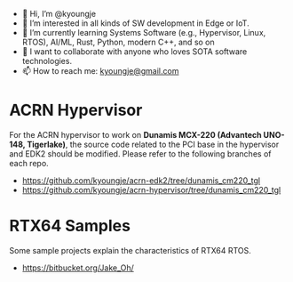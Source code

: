 - 👋 Hi, I’m @kyoungje
- 👀 I’m interested in all kinds of SW development in Edge or IoT.
- 🌱 I’m currently learning Systems Software (e.g., Hypervisor, Linux, RTOS), AI/ML, Rust, Python, modern C++, and so on
- 💞️ I want to collaborate with anyone who loves SOTA software technologies.
- 📫 How to reach me: kyoungje@gmail.com

# ACRN Hypervisor
For the ACRN hypervisor to work on **Dunamis MCX-220 (Advantech UNO-148, Tigerlake)**, the source code related to the PCI base in the hypervisor and EDK2 should be modified.
Please refer to the following branches of each repo.
- https://github.com/kyoungje/acrn-edk2/tree/dunamis_cm220_tgl
- https://github.com/kyoungje/acrn-hypervisor/tree/dunamis_cm220_tgl

# RTX64 Samples
Some sample projects explain the characteristics of RTX64 RTOS.
- https://bitbucket.org/Jake_Oh/

